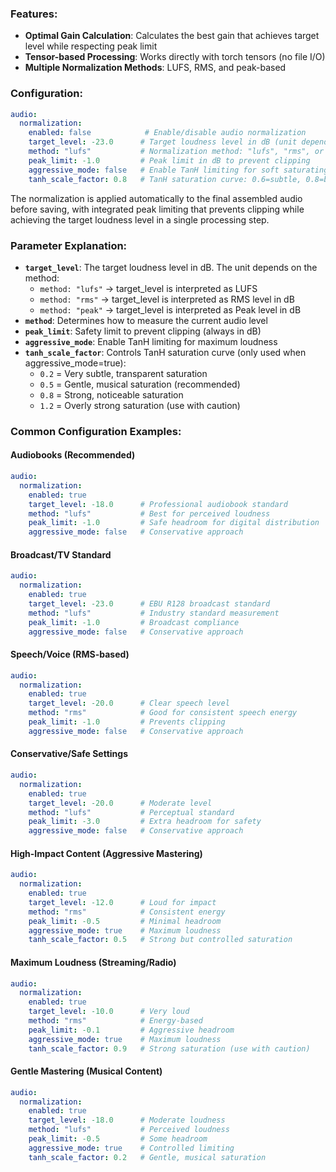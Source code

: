 ### Features:

- **Optimal Gain Calculation**: Calculates the best gain that achieves target level while respecting peak limit
- **Tensor-based Processing**: Works directly with torch tensors (no file I/O)
- **Multiple Normalization Methods**: LUFS, RMS, and peak-based


### Configuration:

```yaml
audio:
  normalization:
    enabled: false            # Enable/disable audio normalization
    target_level: -23.0      # Target loudness level in dB (unit depends on method)
    method: "lufs"           # Normalization method: "lufs", "rms", or "peak"
    peak_limit: -1.0         # Peak limit in dB to prevent clipping
    aggressive_mode: false   # Enable TanH limiting for soft saturating compression (apply gain first, then soft limit)
    tanh_scale_factor: 0.8   # TanH saturation curve: 0.6=subtle, 0.8=balanced, 1.2=strong
```

The normalization is applied automatically to the final assembled audio before saving, with integrated peak limiting that prevents clipping while achieving the target loudness level in a single processing step.

### Parameter Explanation:

- **`target_level`**: The target loudness level in dB. The unit depends on the method:
  - `method: "lufs"` → target_level is interpreted as LUFS
  - `method: "rms"` → target_level is interpreted as RMS level in dB
  - `method: "peak"` → target_level is interpreted as Peak level in dB
- **`method`**: Determines how to measure the current audio level
- **`peak_limit`**: Safety limit to prevent clipping (always in dB)
- **`aggressive_mode`**: Enable TanH limiting for maximum loudness
- **`tanh_scale_factor`**: Controls TanH saturation curve (only used when aggressive_mode=true):
  - `0.2` = Very subtle, transparent saturation
  - `0.5` = Gentle, musical saturation (recommended) 
  - `0.8` = Strong, noticeable saturation
  - `1.2` = Overly strong saturation (use with caution)

### Common Configuration Examples:

#### Audiobooks (Recommended)
```yaml
audio:
  normalization:
    enabled: true
    target_level: -18.0      # Professional audiobook standard
    method: "lufs"           # Best for perceived loudness
    peak_limit: -1.0         # Safe headroom for digital distribution
    aggressive_mode: false   # Conservative approach
```

#### Broadcast/TV Standard
```yaml
audio:
  normalization:
    enabled: true
    target_level: -23.0      # EBU R128 broadcast standard
    method: "lufs"           # Industry standard measurement
    peak_limit: -1.0         # Broadcast compliance
    aggressive_mode: false   # Conservative approach
```

#### Speech/Voice (RMS-based)
```yaml
audio:
  normalization:
    enabled: true
    target_level: -20.0      # Clear speech level
    method: "rms"            # Good for consistent speech energy
    peak_limit: -1.0         # Prevents clipping
    aggressive_mode: false   # Conservative approach
```

#### Conservative/Safe Settings
```yaml
audio:
  normalization:
    enabled: true
    target_level: -20.0      # Moderate level
    method: "lufs"           # Perceptual standard
    peak_limit: -3.0         # Extra headroom for safety
    aggressive_mode: false   # Conservative approach
```

#### High-Impact Content (Aggressive Mastering)
```yaml
audio:
  normalization:
    enabled: true
    target_level: -12.0      # Loud for impact
    method: "rms"            # Consistent energy
    peak_limit: -0.5         # Minimal headroom
    aggressive_mode: true    # Maximum loudness
    tanh_scale_factor: 0.5   # Strong but controlled saturation
```

#### Maximum Loudness (Streaming/Radio)
```yaml
audio:
  normalization:
    enabled: true
    target_level: -10.0      # Very loud
    method: "rms"            # Energy-based
    peak_limit: -0.1         # Aggressive headroom
    aggressive_mode: true    # Maximum loudness
    tanh_scale_factor: 0.9   # Strong saturation (use with caution)
```

#### Gentle Mastering (Musical Content)
```yaml
audio:
  normalization:
    enabled: true
    target_level: -18.0      # Moderate loudness
    method: "lufs"           # Perceived loudness
    peak_limit: -0.5         # Some headroom
    aggressive_mode: true    # Controlled limiting
    tanh_scale_factor: 0.2   # Gentle, musical saturation
```
